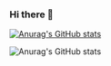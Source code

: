 ### Hi there 👋



[![Anurag's GitHub stats](https://github-readme-stats.vercel.app/api?username=eablak)](https://github.com/anuraghazra/github-readme-stats)

![Anurag's GitHub stats](https://github-readme-stats.vercel.app/api?username=eablak&show=reviews,discussions_started,discussions_answered,prs_merged,prs_merged_percentage)
